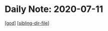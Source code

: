 # Daily Note: 2020-07-11

[[god]]
[[sibling-dir-file]]

[//begin]: # "Autogenerated link references for markdown compatibility"
[god]: ../god "God"
[sibling-dir-file]: ../sibling-dir/sibling-dir-file "Sibling Dir File"
[//end]: # "Autogenerated link references"